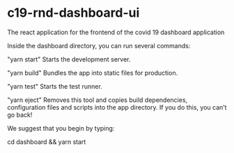 # c19-rnd-dashboard-ui
The react application for the frontend of the covid 19 dashboard application

Inside the dashboard directory, you can run several commands:

  "yarn start"
    Starts the development server.

  "yarn build"
    Bundles the app into static files for production.

  "yarn test"
    Starts the test runner.

  "yarn eject"
    Removes this tool and copies build dependencies, configuration files
    and scripts into the app directory. If you do this, you can’t go back!

We suggest that you begin by typing:

  cd dashboard && yarn start
